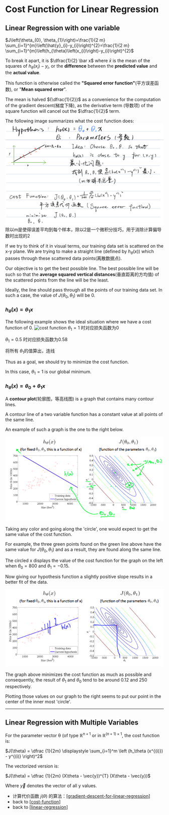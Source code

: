 # Cost Function for Linear Regression

## Linear Regression with one variable

$J\left(\theta_{0}, \theta_{1}\right)=\frac{1}{2 m} \sum_{i=1}^{m}\left(\hat{y}_{i}-y_{i}\right)^{2}=\frac{1}{2 m} \sum_{i=1}^{m}\left(h_{\theta}\left(x_{i}\right)-y_{i}\right)^{2}$

To break it apart, it is $\dfrac{1}{2} \bar x$
where $\bar{x}$  is the mean of the squares of $h_{\theta}\left(x_{i}\right)-y_{i}$, 
or the **difference** between the **predicted value** and the **actual value**.

This function is otherwise called the **"Squared error function"**(平方误差函数), or "**Mean squared error**". 

The mean is halved ${\dfrac{1}{2}}$ as a convenience for the computation of the gradient descent(梯度下降), 
as the derivative term (导数项) of the square function will cancel out the $\dfrac{1}{2}$ term. 

The following image summarizes what the cost function does:
![Cost Function](../img/Cost%20Function.png)
除以m是使得误差平均到每个样本，除以2是一个微积分技巧，用于消除计算偏导数时出现的2

If we try to think of it in visual terms, our training data set is scattered on the x-y plane. 
We are trying to make a straight line (defined by $h_\theta(x)$) which passes through these scattered data points(离散数据点).

Our objective is to get the best possible line. 
The best possible line will be such so that the **average squared vertical distances**(垂直距离的方均值) of the scattered points from the line will be the least. 


Ideally, the line should pass through all the points of our training data set. 
In such a case, the value of $J(\theta_0, \theta_1)$ will be 0. 


### $h_{\theta}(x) = \theta_1x$
The following example shows the ideal situation where we have a cost function of 0.
![cost function](../img/h(x)%20and%20j(θ).png)
$\theta_1 = 1$ 时对应损失函数为0

$\theta_1 = 0.5$ 时对应损失函数为0.58

将所有 $\theta_1$的值算出，连线

Thus as a goal, we should try to minimize the cost function. 

In this case, $\theta_1 = 1$ is our global minimum.

### $h_{\theta}(x) = \theta_0 + \theta_1x$
A **contour plot**(轮廓图，等高线图) is a graph that contains many contour lines. 

A contour line of a two variable function has a constant value at all points of the same line. 

An example of such a graph is the one to the right below.

![contour plot](../img/contour%20plot.png)

Taking any color and going along the 'circle', one would expect to get the same value of the cost function. 

For example, the three green points found on the green line above have the same value for $J(\theta_0,\theta_1)$ and 
as a result, they are found along the same line. 

The circled x displays the value of the cost function for the graph on the left when $\theta_0 = 800$ and $\theta_1 = -0.15$. 

Now giving our hypothesis function a slightly positive slope results in a better fit of the data.

![minimizing](../img/minimizes%20the%20cost%20function.png)

The graph above minimizes the cost function as much as possible and consequently, 
the result of $\theta_1$ and $\theta_0$ tend to be around 0.12 and 250 respectively. 

Plotting those values on our graph to the right seems to put our point in the center of the inner most 'circle'.

---
## Linear Regression with Multiple Variables
For the parameter vector θ (of type $\mathbb{R}^{n+1}$ or in $\mathbb{R}^{(n+1) \times 1}$, 
the cost function is:

$J(\theta) = \dfrac {1}{2m} \displaystyle \sum_{i=1}^m \left (h_\theta (x^{(i)}) - y^{(i)} \right)^2$

The vectorized version is:

$J(\theta) = \dfrac {1}{2m} (X\theta - \vec{y})^{T} (X\theta - \vec{y})$

Where $\vec{y}$ denotes the vector of all y values.



- 计算代价函数 $j(\theta)$ 的算法：[[gradient-descent-for-linear-regression]]
- back to [[cost-function]]
- back to [[linear-regression]]


[//begin]: # "Autogenerated link references for markdown compatibility"
[gradient-descent-for-linear-regression]: gradient-descent-for-linear-regression "Gradient Descent For Linear Regression"
[cost-function]: cost-function "Cost Function"
[linear-regression]: linear-regression "Linear Regression"
[//end]: # "Autogenerated link references"